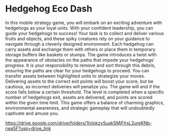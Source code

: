 # Hedgehog Eco Dash

In this mobile strategy game, you will embark on an exciting adventure with hedgehogs as your loyal units. With your confident leadership, you can guide your hedgehogs to success! Your task is to collect and deliver various fruits and objects, and these spiky creatures rely on your guidance to navigate through a cleverly designed environment. Each hedgehog can carry assets and exchange them with others or place them in temporary storage buffers like baskets or stumps. The game introduces a twist with the appearance of obstacles on the paths that impede your hedgehogs' progress. It is your responsibility to remove and sort through this debris, ensuring the paths are clear for your hedgehogs to proceed. You can transfer assets between highlighted units to strategize your moves. Delivering assets to the correct exit points will boost your score, but be cautious, as incorrect deliveries will penalize you. The game will end if the score falls below a certain threshold. The level is completed when a specific number of hedgehogs exit, assets are delivered, and points are scored within the given time limit. This game offers a balance of charming graphics, environmental awareness, and strategic gameplay that will undoubtedly captivate and amuse you.


https://drive.google.com/drive/folders/1IvlokzySuakSMjFlrsL2ureKNb-rwa5F?usp=drive_link

